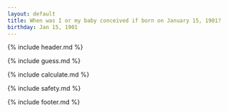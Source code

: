 ```yaml
---
layout: default
title: When was I or my baby conceived if born on January 15, 1901?
birthday: Jan 15, 1901
---
```


{% include header.md %}

{% include guess.md %}

{% include calculate.md %}

{% include safety.md %}

{% include footer.md %}



